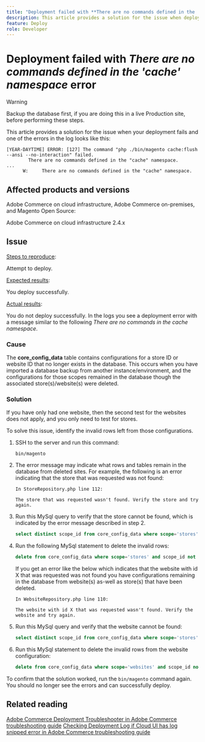 ```yaml
---
title: "Deployment failed with **There are no commands defined in the 'cache' namespace** error"
description: This article provides a solution for the issue when deployment fails with the following error **There are no commands defined in the cache namespace**.
feature: Deploy
role: Developer
---
```

# Deployment failed with *There are no commands defined in the 'cache' namespace* error

>[!WARNING]
>
>Backup the database first, if you are doing this in a live Production site, before performing these steps. 

This article provides a solution for the issue when your deployment fails and one of the errors in the log looks like this:

```
[YEAR-DAYTIME] ERROR: [127] The command "php ./bin/magento cache:flush --ansi --no-interaction" failed.
        There are no commands defined in the "cache" namespace.
...
      W:     There are no commands defined in the "cache" namespace.
```


## Affected products and versions

Adobe Commerce on cloud infrastructure, Adobe Commerce on-premises, and Magento Open Source:

Adobe Commerce on cloud infrastructure 2.4.x

## Issue  

<u>Steps to reproduce</u>:

Attempt to deploy. 

<u>Expected results</u>:

You deploy successfully.

<u>Actual results</u>:

You do not deploy successfully. In the logs you see a deployment error with a message similar to the following *There are no commands in the cache namespace*.



### Cause
 
The **core_config_data** table contains configurations for a store ID or website ID that no longer exists in the database. This occurs when you have imported a database backup from another instance/environment, and the configurations for those scopes remained in the database though the associated store(s)/website(s) were deleted.

### Solution

If you have only had one website, then the second test for the websites does not apply, and you only need to test for stores. 


To solve this issue, identify the invalid rows left from those configurations.

1. SSH to the server and run this command:

    `bin/magento`

1. The error message may indicate what rows and tables remain in the database from deleted sites. For example, the following is an error indicating that the store that was requested was not found:

    ```...
    In StoreRepository.php line 112:

    The store that was requested wasn't found. Verify the store and try again.
    ```

1. Run this MySql query to verify that the store cannot be found, which is indicated by the error message described in step 2. 

     ```sql
     select distinct scope_id from core_config_data where scope='stores' and scope_id not in (select store_id from store);
     ```
     
1. Run the following MySql statement to delete the invalid rows: 

    ```sql
    delete from core_config_data where scope='stores' and scope_id not in (select store_id from store); 
    ```

    If you get an error like the below which indicates that the website with id X that was requested was not found you have configurations remaining in the database from website(s) as-well as store(s) that have been deleted. 

    ```
    In WebsiteRepository.php line 110:

    The website with id X that was requested wasn't found. Verify the website and try again.
    ```

1. Run this MySql query and verify that the website cannot be found: 

    ```sql
    select distinct scope_id from core_config_data where scope='stores' and scope_id not in (select store_id from store);
    ```

1. Run this MySql statement to delete the invalid rows from the website configuration:

     ```sql
     delete from core_config_data where scope='websites' and scope_id not in (select website_id from store_website);
     ```

To confirm that the solution worked, run the `bin/magento` command again. You should no longer see the errors and can successfully deploy. 

## Related reading

[Adobe Commerce Deployment Troubleshooter in Adobe Commerce troubleshooting guide](/docs/commerce-knowledge-base/kb/troubleshooting/deployment/magento-deployment-troubleshooter.html)
[Checking Deployment Log if Cloud UI has log snipped error in Adobe Commerce troubleshooting guide](/docs/commerce-knowledge-base/kb/troubleshooting/miscellaneous/checking-deployment-log-if-the-cloud-ui-shows-log-snipped-error.html)
